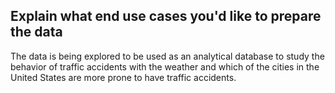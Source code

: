## Explain what end use cases you'd like to prepare the data

The data is being explored to be used as an analytical database to study the behavior of traffic accidents with the weather and which of the cities in the United States are more prone to have traffic accidents.
